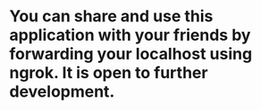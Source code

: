 <h1>You can share and use this application with your friends by forwarding your localhost using ngrok.
It is open to further development.</h1>
